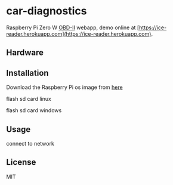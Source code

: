 # car-diagnostics
Raspberry Pi Zero W [OBD-II](https://en.wikipedia.org/wiki/On-board_diagnostics) webapp, demo online at [https://ice-reader.herokuapp.com](https://ice-reader.herokuapp.com).

## Hardware

## Installation
Download the Raspberry Pi os image from [here]()

flash sd card linux

flash sd card windows

## Usage

connect to network

## License
MIT
